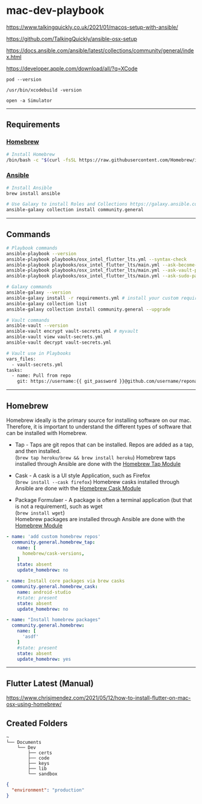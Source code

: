 # mac-dev-playbook

https://www.talkingquickly.co.uk/2021/01/macos-setup-with-ansible/

https://github.com/TalkingQuickly/ansible-osx-setup

https://docs.ansible.com/ansible/latest/collections/community/general/index.html

https://developer.apple.com/download/all/?q=XCode

`pod --version`

`/usr/bin/xcodebuild -version`

`open -a Simulator`

---
## Requirements

### [Homebrew](https://brew.sh/)

```bash
# Install Homebrew
/bin/bash -c "$(curl -fsSL https://raw.githubusercontent.com/Homebrew/install/HEAD/install.sh)"
```

### [Ansible](https://www.ansible.com/)

```bash
# Install Ansible
brew install ansible

# Use Galaxy to install Roles and Collections https://galaxy.ansible.com/community/general
ansible-galaxy collection install community.general

```

---

## Commands
```bash
# Playbook commands
ansible-playbook --version
ansible-playbook playbooks/osx_intel_flutter_lts.yml --syntax-check
ansible-playbook playbooks/osx_intel_flutter_lts/main.yml --ask-become-pass -vv
ansible-playbook playbooks/osx_intel_flutter_lts/main.yml --ask-vault-pass
ansible-playbook playbooks/osx_intel_flutter_lts/main.yml --ask-sudo-pass

# Galaxy commands
ansible-galaxy --version
ansible-galaxy install -r requirements.yml # install your custom requirements
ansible-galaxy collection list
ansible-galaxy collection install community.general --upgrade

# Vault commands
ansible-vault --version
ansible-vault encrypt vault-secrets.yml # myvault
ansible-vault view vault-secrets.yml
ansible-vault decrypt vault-secrets.yml

# Vault use in Playbooks
vars_files:
  - vault-secrets.yml
tasks:
  - name: Pull from repo
    git: https://username:{{ git_password }}@github.com/username/reponame.git

```
---

## Homebrew

Homebrew ideally is the primary source for installing software on our mac. Therefore, it is important 
to understand the different types of software that can be installed with Homebrew.

- Tap - Taps are git repos that can be installed. Repos are added as a tap, and then installed. </br>
(`brew tap heroku/brew && brew install heroku`)
Homebrew taps installed through Ansible are done with the [Homebrew Tap Module](https://docs.ansible.com/ansible/latest/collections/community/general/homebrew_tap_module.html#ansible-collections-community-general-homebrew-tap-module)

- Cask - A cask is a UI style Application, such as Firefox</br>
(`brew install --cask firefox`)
Homebrew casks installed through Ansible are done with the [Homebrew Cask Module](https://docs.ansible.com/ansible/latest/collections/community/general/homebrew_cask_module.html#ansible-collections-community-general-homebrew-cask-module)

- Package Formulaer - A package is often a terminal application (but that is not a requirement), such as wget</br>
(`brew install wget`)</br>
Homebrew packages are installed through Ansible are done with the [Homebrew Module](https://docs.ansible.com/ansible/latest/collections/community/general/homebrew_module.html#ansible-collections-community-general-homebrew-module)

```yml
- name: 'add custom homebrew repos'
  community.general.homebrew_tap:
    name: [
      homebrew/cask-versions,
    ]
    state: absent
    update_homebrew: no

- name: Install core packages via brew casks
  community.general.homebrew_cask:
    name: android-studio
    #state: present
    state: absent
    update_homebrew: no

- name: "Install homebrew packages"
  community.general.homebrew:
    name: [
      'asdf'
    ]
    #state: present
    state: absent
    update_homebrew: yes
```

---
## Flutter Latest (Manual)

https://www.chrisjmendez.com/2021/05/12/how-to-install-flutter-on-mac-osx-using-homebrew/


## Created Folders
```
~
└── Documents
    └── Dev
        ├── certs
        ├── code
        ├── keys
        ├── lib
        └── sandbox
```

```json
{
  "environment": "production"
}
```